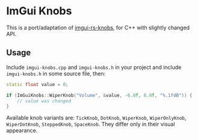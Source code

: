 # ImGui Knobs
This is a port/adaptation of [imgui-rs-knobs](https://github.com/DGriffin91/imgui-rs-knobs), for C++ with slightly changed API.

## Usage
Include `imgui-knobs.cpp` and `imgui-knobs.h` in your project and include `imgui-knobs.h` in some source file, then:

```cpp
static float value = 0;

if (ImGuiKnobs::WiperKnob("Volume", &value, -6.0f, 6.0f, "%.1fdB")) {
    // value was changed
}
```

Available knob variants are: `TickKnob`, `DotKnob`, `WiperKnob`, `WiperOnlyKnob`, `WiperDotKnob`, `SteppedKnob`, `SpaceKnob`. They differ only in their visual appearance.

